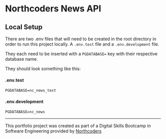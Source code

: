 # Northcoders News API

## Local Setup

There are two .env files that will need to be created in the root directory in order to run this project locally. A `.env.test` file and a `.env.development` file.

They each need to be inserted with a `PGDATABASE=` key with their respective database name.


They should look something like this:

#### .env.test

`PGDATABASE=nc_news_test`

#### .env.development 

`PGDATABASE=nc_news`




--- 

This portfolio project was created as part of a Digital Skills Bootcamp in Software Engineering provided by [Northcoders](https://northcoders.com/)
